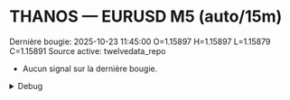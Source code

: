 # THANOS — EURUSD M5 (auto/15m)
Dernière bougie: 2025-10-23 11:45:00  O=1.15897  H=1.15897  L=1.15879  C=1.15891
Source active: twelvedata_repo

- Aucun signal sur la dernière bougie.

<details><summary>Debug</summary>

- TD_API_KEY manquant.

</details>